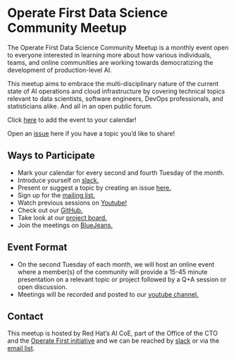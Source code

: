 # Operate First Data Science Community Meetup

The Operate First Data Science Community Meetup is a monthly event open to everyone interested in learning more about how various individuals, teams, and online communities are working towards democratizing the development of production-level AI. 

This meetup aims to embrace the multi-disciplinary nature of the current state of AI operations and cloud infrastructure by covering technical topics relevant to data scientists, software engineers, DevOps professionals, and statisticians alike. And all in an open public forum.  

Click [here](https://calendar.google.com/calendar/r?eid=X2VkcG40bGI3YnQ4NjJnYmg4b3JtdWpyODZkMDRvaHI2ZjFobW91Ymk4OTc2bW9xaDk1cGcgYWR1Z2dhbEByZWRoYXQuY29t&ctok=YWR1Z2dhbEByZWRoYXQuY29t) to add the event to your calendar!

Open an [issue](https://github.com/aicoe-aiops/cloud-first-data-science-community/issues/new/choose) here if you have a topic you’d like to share!


## Ways to Participate

* Mark your calendar for every second and fourth Tuesday of the month.
* Introduce yourself on [slack.](https://operatefirst.slack.com/archives/C02KY881CJE )
* Present or suggest a topic by creating an issue [here.](https://github.com/aicoe-aiops/cloud-first-data-science-community/issues/new/choose) 
* Sign up for the [mailing list.](https://lists.operate-first.cloud/admin/lists/community.lists.operate-first.cloud/)
* Watch previous sessions on [Youtube!](https://www.youtube.com/channel/UCe87bwqlGoBQs2RvMQZ5_sg) 
* Check out our [GitHub.](https://github.com/aicoe-aiops/cloud-first-data-science-community) 
* Take look at our [project board.](https://github.com/orgs/aicoe-aiops/projects/28)
* Join the meetings on [BlueJeans.](https://bluejeans.com/8781928820) 

## Event Format

* On the second Tuesday of each month, we will host an online event where a member(s) of the community will provide a 15-45 minute presentation on a relevant topic or project followed by a Q+A session or open discussion.
* Meetings will be recorded and posted to our [youtube channel.](https://www.youtube.com/channel/UCe87bwqlGoBQs2RvMQZ5_sg)

## Contact

This meetup is hosted by Red Hat’s AI CoE, part of the Office of the CTO and the [Operate First initiative](https://www.operate-first.cloud/) and we can be reached by [slack](https://operatefirst.slack.com/archives/C02KY881CJE) or via the [email list](https://lists.operate-first.cloud/admin/lists/community.lists.operate-first.cloud/). 
